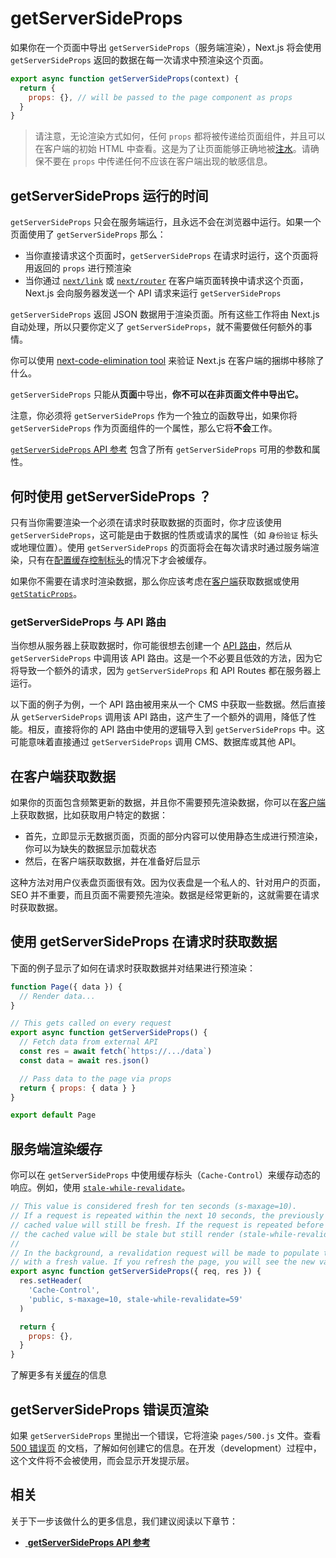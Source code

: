 # getServerSideProps

如果你在一个页面中导出 `getServerSideProps`（服务端渲染），Next.js 将会使用 `getServerSideProps` 返回的数据在每一次请求中预渲染这个页面。

```js
export async function getServerSideProps(context) {
  return {
    props: {}, // will be passed to the page component as props
  }
}
```

> 请注意，无论渲染方式如何，任何 `props` 都将被传递给页面组件，并且可以在客户端的初始 HTML 中查看。这是为了让页面能够正确地被[注水](https://zh-hans.reactjs.org/docs/react-dom.html#hydrate)。请确保不要在 `props` 中传递任何不应该在客户端出现的敏感信息。

## getServerSideProps 运行的时间

`getServerSideProps` 只会在服务端运行，且永远不会在浏览器中运行。如果一个页面使用了 `getServerSideProps` 那么：

- 当你直接请求这个页面时，`getServerSideProps` 在请求时运行，这个页面将用返回的 `props` 进行预渲染
- 当你通过 [`next/link`](/docs/api-reference/next/link) 或 [`next/router`](/docs/api-reference/next/router) 在客户端页面转换中请求这个页面，Next.js 会向服务器发送一个 API 请求来运行 `getServerSideProps`

`getServerSideProps` 返回 JSON 数据用于渲染页面。所有这些工作将由 Next.js 自动处理，所以只要你定义了 `getServerSideProps`，就不需要做任何额外的事情。

你可以使用 [next-code-elimination tool](https://next-code-elimination.vercel.app/) 来验证 Next.js 在客户端的捆绑中移除了什么。

`getServerSideProps` 只能从**页面**中导出，**你不可以在非页面文件中导出它。**

注意，你必须将 `getServerSideProps` 作为一个独立的函数导出，如果你将 `getServerSideProps` 作为页面组件的一个属性，那么它将**不会**工作。

[`getServerSideProps` API 参考](/docs/api-reference/data-fetching/get-server-side-props) 包含了所有 `getServerSideProps` 可用的参数和属性。

## 何时使用 getServerSideProps ？

只有当你需要渲染一个必须在请求时获取数据的页面时，你才应该使用 `getServerSideProps`，这可能是由于数据的性质或请求的属性（如 `身份验证` 标头或地理位置）。使用 `getServerSideProps` 的页面将会在每次请求时通过服务端渲染，只有在[配置缓存控制标头](/docs/going-to-production#caching)的情况下才会被缓存。

如果你不需要在请求时渲染数据，那么你应该考虑在[客户端](#fetching-data-on-the-client-side)获取数据或使用 [`getStaticProps`](/docs/basic-features/data-fetching/get-static-props)。

### getServerSideProps 与 API 路由

当你想从服务器上获取数据时，你可能很想去创建一个 [API 路由](/docs/api-routes/introduction)，然后从 `getServerSideProps` 中调用该 API 路由。这是一个不必要且低效的方法，因为它将导致一个额外的请求，因为 `getServerSideProps` 和 API Routes 都在服务器上运行。

以下面的例子为例，一个 API 路由被用来从一个 CMS 中获取一些数据。然后直接从 `getServerSideProps` 调用该 API 路由，这产生了一个额外的调用，降低了性能。相反，直接将你的 API 路由中使用的逻辑导入到 `getServerSideProps` 中。这可能意味着直接通过 `getServerSideProps` 调用 CMS、数据库或其他 API。

## 在客户端获取数据

如果你的页面包含频繁更新的数据，并且你不需要预先渲染数据，你可以在[客户端](/docs/basic-features/data-fetching/client-side)上获取数据，比如获取用户特定的数据：

- 首先，立即显示无数据页面，页面的部分内容可以使用静态生成进行预渲染，你可以为缺失的数据显示加载状态
- 然后，在客户端获取数据，并在准备好后显示

这种方法对用户仪表盘页面很有效。因为仪表盘是一个私人的、针对用户的页面，SEO 并不重要，而且页面不需要预先渲染。数据是经常更新的，这就需要在请求时获取数据。

## 使用 getServerSideProps 在请求时获取数据

下面的例子显示了如何在请求时获取数据并对结果进行预渲染：

```jsx
function Page({ data }) {
  // Render data...
}

// This gets called on every request
export async function getServerSideProps() {
  // Fetch data from external API
  const res = await fetch(`https://.../data`)
  const data = await res.json()

  // Pass data to the page via props
  return { props: { data } }
}

export default Page
```

## 服务端渲染缓存

你可以在 `getServerSideProps` 中使用缓存标头（`Cache-Control`）来缓存动态的响应。例如，使用 [`stale-while-revalidate`](https://web.dev/stale-while-revalidate/)。

```jsx
// This value is considered fresh for ten seconds (s-maxage=10).
// If a request is repeated within the next 10 seconds, the previously
// cached value will still be fresh. If the request is repeated before 59 seconds,
// the cached value will be stale but still render (stale-while-revalidate=59).
//
// In the background, a revalidation request will be made to populate the cache
// with a fresh value. If you refresh the page, you will see the new value.
export async function getServerSideProps({ req, res }) {
  res.setHeader(
    'Cache-Control',
    'public, s-maxage=10, stale-while-revalidate=59'
  )

  return {
    props: {},
  }
}
```

了解更多有关[缓存](/docs/going-to-production)的信息

## getServerSideProps 错误页渲染

如果 `getServerSideProps` 里抛出一个错误，它将渲染 `pages/500.js` 文件。查看 [500 错误页](/docs/advanced-features/custom-error-page#500-page) 的文档，了解如何创建它的信息。在开发（development）过程中，这个文件将不会被使用，而会显示开发提示层。

## 相关

关于下一步该做什么的更多信息，我们建议阅读以下章节：

- [ **getServerSideProps API 参考**](/docs/api-reference/data-fetching/get-server-side-props)
